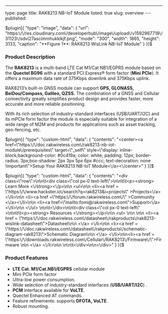 ---
type: page
title: RAK8213 NB-IoT Module
listed: true
slug: overview
---published

$plugin[{
    "type": "image",
    "data": {
        "url": "https:\/\/res.cloudinary.com\/developerhub\/image\/upload\/v1592967718\/31123\/sdvl27ascimmhukklkjf.png",
        "mode": "300",
        "width": 1865,
        "height": 3133,
        "caption": "**Figure 1**: RAK8213 WisLink NB-IoT Module"
    }
}]$

### Product Description

The **RAK8213** is a multi-band LTE Cat M1/Cat NB1/EGPRS module based on the **Quectel BG96** with a standard PCI Express® form factor (**Mini PCIe**). It offers a maximum data rate of 375Kbps downlink and 375Kbps uplink.

RAK8213’s built-in GNSS module can support **GPS, GLONASS, BeiDou/Compass, Galileo, QZSS.** The combination of a GNSS and Cellular connectivity greatly simplifies product design and provides faster, more accurate and more reliable positioning.

With its rich selection of industry-standard interfaces (USB/UART/I2C) and its mPCIe form factor the module is especially suitable for integration of a wide range of M2M and products for applications such as asset tracking, geo-fencing, etc.

$plugin[{
    "type": "custom-html",
    "data": {
        "contents": "<center><a href=\"https:\/\/doc.rakwireless.com\/rak8213-nb-iot-module\/prerequisites\" target=\"_self\" style=\"display: inline-block;background-color: #0c419a; color: white; padding: 12px; border-radius: 3px;box-shadow: 2px 3px 5px 6px #ccc; text-decoration: none !important\">Setup Your RAK8213 NB-IoT Module<\/a><\/center>"
    }
}]$

$plugin[{
    "type": "custom-html",
    "data": {
        "contents": "<div class=\"row\">\n\n\t<div class=\"col px-0 text-left\">\n\n\t\t<p><strong> Learn More <\/strong><\/p>\n\n                <ul>\n\n                      <li><a href = \"https:\/\/www.hackster.io\/search?q=rak8213&i=projects\" >Projects<\/a><\/li>\n\n                      <li><a href =\"https:\/\/forum.rakwireless.com\/\" >Community <\/a><\/li>\n\n                      <li><a href=\"mailto:fomi@rakwireless.com\">Support<\/a><\/li>\n\n               <\/ul>  \n\n\t<\/div>\n\n\t<div class=\"col px-0 text-left\" >\n\n\t\t<p><strong> Resources <\/strong><\/p>\n\n                    <ul> \n\n      \n\n                         <li><a href = \"https:\/\/doc.rakwireless.com\/datasheet\/rakproducts\/rak8213-wislink-datasheet\">Datasheet\n\n                     <\/a> <\/li>\n\n <li><a href = \"https:\/\/doc.rakwireless.com\/datasheet\/rakproducts\/schematic-diagram-rak8213\">Schematic Diagram\n\n                     <\/a> <\/li>\n\n<li><a href = \"https:\/\/downloads.rakwireless.com\/Cellular\/RAK8213\/Firmware\/\">Firmware \n\n                                 <\/a> <\/li>\n\n            \n\n\t<\/div>\n\n<\/div>"
    }
}]$

### Product Features

- **LTE Cat. M1/Cat.NB1/EGPRS** cellular module
- Mini PCIe form factor
- Ultra-low power consumption.
- Wide selection of industry-standard interfaces (**USB/UART/I2C**) .
- **PCM** interface available for **VoLTE**.
- Quectel Enhanced AT commands.
- Feature refinements: supports **DFOTA, VoLTE**.
- Robust mounting.

